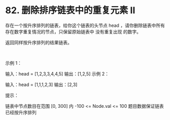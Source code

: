 # 82. 删除排序链表中的重复元素 II

存在一个按升序排列的链表，给你这个链表的头节点 head ，请你删除链表中所有存在数字重复情况的节点，只保留原始链表中 没有重复出现 的数字。

返回同样按升序排列的结果链表。

 

示例 1：


输入：head = [1,2,3,3,4,4,5]
输出：[1,2,5]
示例 2：


输入：head = [1,1,1,2,3]
输出：[2,3]
 

提示：

链表中节点数目在范围 [0, 300] 内
-100 <= Node.val <= 100
题目数据保证链表已经按升序排列

